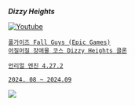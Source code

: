 _**Dizzy Heights**_

<a href = "https://www.instagram.com/gugyeoj1n/"><img alt="Youtube" src ="https://img.shields.io/badge/Youtube-FF0000.svg?&style=for-the-badge&logo=Youtube&logoColor=white"/>
  
    폴가이즈 Fall Guys (Epic Games)
    어질어질 장애물 코스 Dizzy Heights 클론

    언리얼 엔진 4.27.2
    
    2024. 08 ~ 2024.09

<img src="https://github.com/user-attachments/assets/54cfe989-d3a7-4616-aa63-83cb10a401a9">
